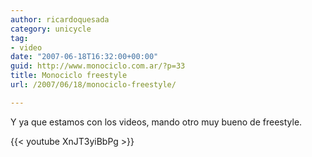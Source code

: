 ```yaml
---
author: ricardoquesada
category: unicycle
tag:
- video
date: "2007-06-18T16:32:00+00:00"
guid: http://www.monociclo.com.ar/?p=33
title: Monociclo freestyle
url: /2007/06/18/monociclo-freestyle/

---
```


Y ya que estamos con los videos, mando otro muy bueno de freestyle.

{{< youtube XnJT3yiBbPg >}}
